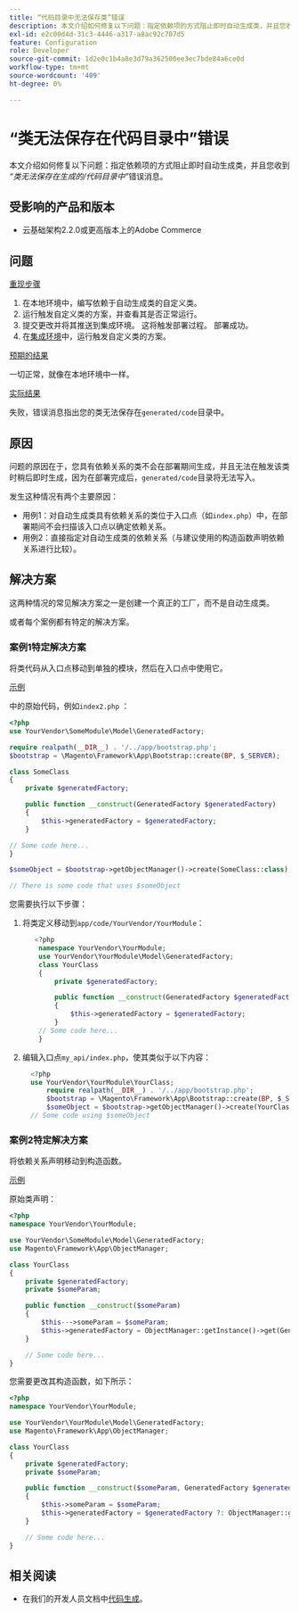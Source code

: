 ```yaml
---
title: “代码目录中无法保存类”错误
description: 本文介绍如何修复以下问题：指定依赖项的方式阻止即时自动生成类，并且您收到*“类无法保存在生成的/代码目录中”*错误消息。
exl-id: e2c00d4d-31c3-4446-a317-a8ac92c707d5
feature: Configuration
role: Developer
source-git-commit: 1d2e0c1b4a8e3d79a362500ee3ec7bde84a6ce0d
workflow-type: tm+mt
source-wordcount: '409'
ht-degree: 0%

---
```


# “类无法保存在代码目录中”错误

本文介绍如何修复以下问题：指定依赖项的方式阻止即时自动生成类，并且您收到&#x200B;*“类无法保存在生成的/代码目录中”*&#x200B;错误消息。

## 受影响的产品和版本

* 云基础架构2.2.0或更高版本上的Adobe Commerce

## 问题

<u>重现步骤</u>

1. 在本地环境中，编写依赖于自动生成类的自定义类。
1. 运行触发自定义类的方案，并查看其是否正常运行。
1. 提交更改并将其推送到集成环境。 这将触发部署过程。 部署成功。
1. 在[集成环境](/help/announcements/adobe-commerce-announcements/integration-environment-enhancement-request-pro-and-starter.md)中，运行触发自定义类的方案。

<u>预期的结果</u>

一切正常，就像在本地环境中一样。

<u>实际结果</u>

失败，错误消息指出您的类无法保存在`generated/code`目录中。

## 原因

问题的原因在于，您具有依赖关系的类不会在部署期间生成，并且无法在触发该类时稍后即时生成，因为在部署完成后，`generated/code`目录将无法写入。

发生这种情况有两个主要原因：

* 用例1：对自动生成类具有依赖关系的类位于入口点（如`index.php`）中，在部署期间不会扫描该入口点以确定依赖关系。
* 用例2：直接指定对自动生成类的依赖关系（与建议使用的构造函数声明依赖关系进行比较）。

## 解决方案

这两种情况的常见解决方案之一是创建一个真正的工厂，而不是自动生成类。

或者每个案例都有特定的解决方案。

### 案例1特定解决方案

将类代码从入口点移动到单独的模块，然后在入口点中使用它。

<u>示例</u>

中的原始代码，例如`index2.php` ：

```php
<?php
use YourVendor\SomeModule\Model\GeneratedFactory;

require realpath(__DIR__) . '/../app/bootstrap.php';
$bootstrap = \Magento\Framework\App\Bootstrap::create(BP, $_SERVER);

class SomeClass
{
    private $generatedFactory;

    public function __construct(GeneratedFactory $generatedFactory)
    {
        $this->generatedFactory = $generatedFactory;
    }

// Some code here...
}

$someObject = $bootstrap->getObjectManager()->create(SomeClass::class);

// There is some code that uses $someObject
```

您需要执行以下步骤：

1. 将类定义移动到`app/code/YourVendor/YourModule`：

   ```php
      <?php
       namespace YourVendor\YourModule;
       use YourVendor\YourModule\Model\GeneratedFactory;
       class YourClass
       {
           private $generatedFactory;
   
           public function __construct(GeneratedFactory $generatedFactory)
           {
               $this->generatedFactory = $generatedFactory;
           }
       // Some code here...
       }
   ```

1. 编辑入口点`my_api/index.php`，使其类似于以下内容：

   ```php
     <?php
     use YourVendor\YourModule\YourClass;
         require realpath(__DIR__) . '/../app/bootstrap.php';
         $bootstrap = \Magento\Framework\App\Bootstrap::create(BP, $_SERVER);
         $someObject = $bootstrap->getObjectManager()->create(YourClass::class);
     // Some code using $someObject
   ```

### 案例2特定解决方案

将依赖关系声明移动到构造函数。

<u>示例</u>

原始类声明：

```php
<?php
namespace YourVendor\YourModule;

use YourVendor\SomeModule\Model\GeneratedFactory;
use Magento\Framework\App\ObjectManager;

class YourClass
{
    private $generatedFactory;
    private $someParam;

    public function __construct($someParam)
    {
        $this--->someParam = $someParam;
        $this->generatedFactory = ObjectManager::getInstance()->get(GeneratedFactory::class);
    }

    // Some code here...
}
```

您需要更改其构造函数，如下所示：

```php
<?php
namespace YourVendor\YourModule;

use YourVendor\YourModule\Model\GeneratedFactory;
use Magento\Framework\App\ObjectManager;

class YourClass
{
    private $generatedFactory;
    private $someParam;

    public function __construct($someParam, GeneratedFactory $generatedFactory = null)
    {
        $this->someParam = $someParam;
        $this->generatedFactory = $generatedFactory ?: ObjectManager::getInstance()->get(GeneratedFactory::class);
    }

    // Some code here...
}
```

## 相关阅读

* 在我们的开发人员文档中[代码生成](https://devdocs.magento.com/guides/v2.3/extension-dev-guide/code-generation.html)。

